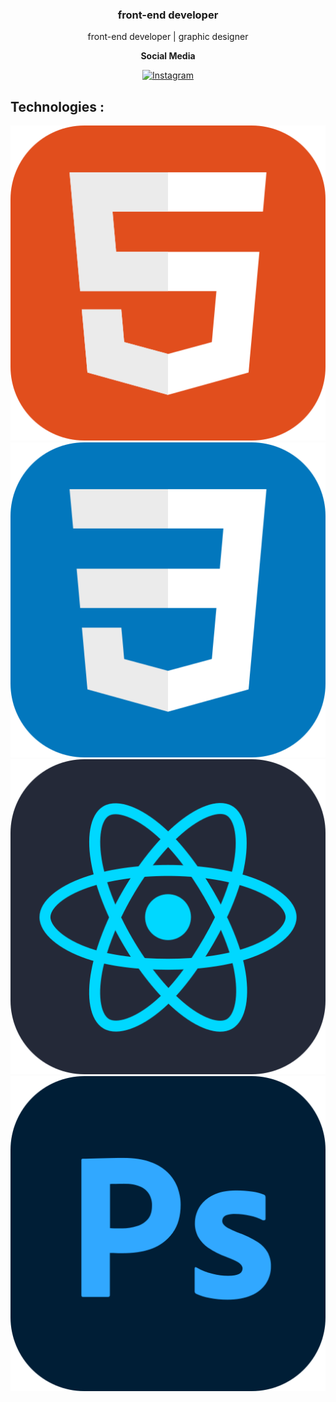 <h3 align="center">front-end developer</h3>

<p align="center">front-end developer | graphic designer</p>
<div align="center">
   <strong> <p align="center">Social Media</p></strong>
<a href="https://www.instagram.com/pdrodc"><img src="https://img.shields.io/badge/Instagram-E4405F?style=for-the-badge&logo=instagram&logoColor=white" alt="Instagram" target="_blank"></a>
</div>

<h2>Technologies :</h2>

<div>
   <img src="https://raw.githubusercontent.com/tandpfun/skill-icons/main/icons/HTML.svg" alt="HTML">
   <img src="https://raw.githubusercontent.com/tandpfun/skill-icons/main/icons/CSS.svg" alt="CSS">
   <a href="https://react.dev/"><img src="https://raw.githubusercontent.com/tandpfun/skill-icons/main/icons/React-Dark.svg" alt="React">
   <img src="https://raw.githubusercontent.com/tandpfun/skill-icons/65dea6c4eaca7da319e552c09f4cf5a9a8dab2c8/icons/Photoshop.svg" alt="Photoshop">
</div>
